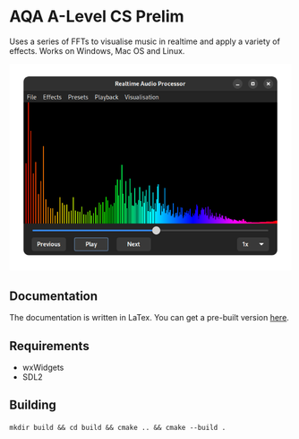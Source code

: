 # AQA A-Level CS Prelim
Uses a series of FFTs to visualise music in realtime and apply a variety of effects. Works on Windows, Mac OS and Linux.

![RAP visualising a song](screenshots/RAP.png)

## Documentation
The documentation is written in LaTex. You can get a pre-built version [here](https://github.com/lukawarren/realtime-audio-processor/releases/tag/1.0.0).

## Requirements
* wxWidgets
* SDL2

## Building
`mkdir build && cd build && cmake .. && cmake --build .`
